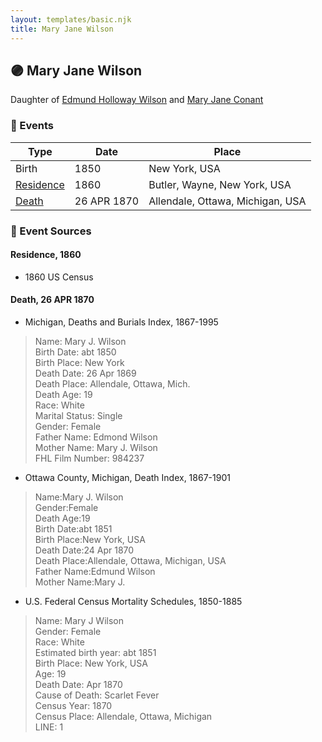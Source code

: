 ```yaml
---
layout: templates/basic.njk
title: Mary Jane Wilson
---
```

## 🟣 Mary Jane Wilson

Daughter of [Edmund Holloway Wilson](/people/6/67777324) and [Mary Jane Conant](/people/2/27722232)

### 📆 Events

Type | Date | Place
------ | ------ | ------
Birth | 1850 | New York, USA
[Residence](#event-b6a562da-5c30-4e89-bbd4-c01180262f58) | 1860 | Butler, Wayne, New York, USA
[Death](#event-fc710e6c-8c2d-4f08-8f2d-b057a2248fca) | 26 APR 1870 | Allendale, Ottawa, Michigan, USA

### 📰 Event Sources

#### <a id="event-b6a562da-5c30-4e89-bbd4-c01180262f58"></a> Residence, 1860
* 1860 US Census

#### <a id="event-fc710e6c-8c2d-4f08-8f2d-b057a2248fca"></a> Death, 26 APR 1870
* Michigan, Deaths and Burials Index, 1867-1995
>   
  > Name: Mary J. Wilson  
  > Birth Date: abt 1850  
  > Birth Place: New York  
  > Death Date: 26 Apr 1869  
  > Death Place: Allendale, Ottawa, Mich.  
  > Death Age: 19  
  > Race: White  
  > Marital Status: Single  
  > Gender: Female  
  > Father Name: Edmond Wilson  
  > Mother Name: Mary J. Wilson  
  > FHL Film Number: 984237
* Ottawa County, Michigan, Death Index, 1867-1901
>   
  > Name:Mary J. Wilson  
  > Gender:Female  
  > Death Age:19  
  > Birth Date:abt 1851  
  > Birth Place:New York, USA  
  > Death Date:24 Apr 1870  
  > Death Place:Allendale, Ottawa, Michigan, USA  
  > Father Name:Edmund Wilson  
  > Mother Name:Mary J.
* U.S. Federal Census Mortality Schedules, 1850-1885
>   
  > Name: Mary J Wilson  
  > Gender: Female  
  > Race: White  
  > Estimated birth year: abt 1851  
  > Birth Place: New York, USA  
  > Age: 19  
  > Death Date: Apr 1870  
  > Cause of Death: Scarlet Fever  
  > Census Year: 1870  
  > Census Place: Allendale, Ottawa, Michigan  
  > LINE: 1
